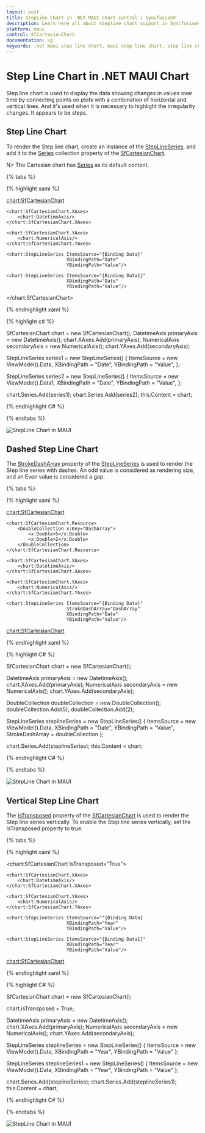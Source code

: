 ```yaml
---
layout: post
title: StepLine Chart in .NET MAUI Chart control | Syncfusion®
description: Learn here all about stepline chart support in Syncfusion® .NET MAUI Chart (SfCartesianChart) control.
platform: maui
control: SfCartesianChart
documentation: ug
keywords: .net maui step line chart, maui step line chart, step line chart customization .net maui, syncfusion maui step line chart, cartesian step line chart maui, .net maui chart step line visualization.
---
```


# Step Line Chart in .NET MAUI Chart

Step line chart is used to display the data showing changes in values over time by connecting points on plots with a combination of horizontal and vertical lines. And it's used when it is necessary to highlight the irregularity changes. It appears to be steps.

## Step Line Chart

To render the Step line chart, create an instance of the [StepLineSeries](https://help.syncfusion.com/cr/maui/Syncfusion.Maui.Charts.StepLineSeries.html), and add it to the [Series](https://help.syncfusion.com/cr/maui/Syncfusion.Maui.Charts.SfCartesianChart.html#Syncfusion_Maui_Charts_SfCartesianChart_Series) collection property of the [SfCartesianChart](https://help.syncfusion.com/cr/maui/Syncfusion.Maui.Charts.SfCartesianChart.html).

N> The Cartesian chart has [Series](https://help.syncfusion.com/cr/maui/Syncfusion.Maui.Charts.SfCartesianChart.html#Syncfusion_Maui_Charts_SfCartesianChart_Series) as its default content.

{% tabs %}

{% highlight xaml %}

<chart:SfCartesianChart>

    <chart:SfCartesianChart.XAxes>
        <chart:DatetimeAxis/>
    </chart:SfCartesianChart.XAxes>

    <chart:SfCartesianChart.YAxes>
        <chart:NumericalAxis/>
    </chart:SfCartesianChart.YAxes>   

    <chart:StepLineSeries ItemsSource="{Binding Data}"
                          XBindingPath="Date"
                          YBindingPath="Value"/>

    <chart:StepLineSeries ItemsSource="{Binding Data1}"
                          XBindingPath="Date"
                          YBindingPath="Value"/>

</chart:SfCartesianChart>

{% endhighlight xaml %}

{% highlight c# %}

SfCartesianChart chart = new SfCartesianChart();
DatetimeAxis primaryAxis = new DatetimeAxis();
chart.XAxes.Add(primaryAxis);
NumericalAxis secondaryAxis = new NumericalAxis();
chart.YAxes.Add(secondaryAxis);

StepLineSeries series1 = new StepLineSeries()
{
    ItemsSource = new ViewModel().Data,
    XBindingPath = "Date",
    YBindingPath = "Value",
};

StepLineSeries series2 = new StepLineSeries()
{
    ItemsSource = new ViewModel().Data1,
    XBindingPath = "Date",
    YBindingPath = "Value",
};

chart.Series.Add(series1);
chart.Series.Add(series2);
this.Content = chart;

{% endhighlight C# %}

{% endtabs %}

![StepLine Chart in MAUI](Chart-types-images/StepLineChart.png)

## Dashed Step Line Chart

The [StrokeDashArray](https://help.syncfusion.com/cr/maui/Syncfusion.Maui.Charts.LineSeries.html#Syncfusion_Maui_Charts_LineSeries_StrokeDashArray) property of the [StepLineSeries](https://help.syncfusion.com/cr/maui/Syncfusion.Maui.Charts.StepLineSeries.html) is used to render the Step line series with dashes. An odd value is considered as rendering size, and an Even value is considered a gap.

{% tabs %}

{% highlight xaml %}

<chart:SfCartesianChart>

    <chart:SfCartesianChart.Resource>
        <DoubleCollection x:Key="DashArray">
            <x:Double>5</x:Double>
            <x:Double>2</x:Double>
        </DoubleCollection>
    </chart:SfCartesianChart.Resource>

    <chart:SfCartesianChart.XAxes>
        <chart:DatetimeAxis/>
    </chart:SfCartesianChart.XAxes>

    <chart:SfCartesianChart.YAxes>
        <chart:NumericalAxis/>
    </chart:SfCartesianChart.YAxes>   

    <chart:StepLineSeries ItemsSource="{Binding Data}"
                          StrokeDashArray="DashArray"
                          XBindingPath="Date"
                          YBindingPath="Value"/>

<chart:SfCartesianChart>

{% endhighlight xaml %}

{% highlight C# %}

SfCartesianChart chart = new SfCartesianChart();

DatetimeAxis primaryAxis = new DatetimeAxis();
chart.XAxes.Add(primaryAxis);
NumericalAxis secondaryAxis = new NumericalAxis();
chart.YAxes.Add(secondaryAxis);

DoubleCollection doubleCollection = new DoubleCollection();
doubleCollection.Add(5);
doubleCollection.Add(2);

StepLineSeries steplineSeries = new StepLineSeries()
{
    ItemsSource = new ViewModel().Data,
    XBindingPath = "Date",
    YBindingPath = "Value",
    StrokeDashArray = doubleCollection
};

chart.Series.Add(steplineSeries);
this.Content = chart;

{% endhighlight C# %}

{% endtabs %}

![StepLine Chart in MAUI](Chart-types-images/DashedStepLine.png)

## Vertical Step Line Chart 

The [IsTransposed](https://help.syncfusion.com/cr/maui/Syncfusion.Maui.Charts.SfCartesianChart.html#Syncfusion_Maui_Charts_SfCartesianChart_IsTransposedProperty) property of the [SfCartesianChart](https://help.syncfusion.com/cr/maui/Syncfusion.Maui.Charts.SfCartesianChart.html) is used to render the Step line series vertically. To enable the Step line series vertically, set the IsTransposed property to true.

{% tabs %}

{% highlight xaml %}

<chart:SfCartesianChart IsTransposed="True">

    <chart:SfCartesianChart.XAxes>
        <chart:DatetimeAxis/>
    </chart:SfCartesianChart.XAxes>

    <chart:SfCartesianChart.YAxes>
        <chart:NumericalAxis/>
    </chart:SfCartesianChart.YAxes>   

    <chart:StepLineSeries ItemsSource=""{Binding Data}
                          XBindingPath="Year"
                          YBindingPath="Value"/>

    <chart:StepLineSeries ItemsSource="{Binding Data1}"
                          XBindingPath="Year"
                          YBindingPath="Value"/>

<chart:SfCartesianChart>

{% endhighlight xaml %}

{% highlight C# %}

SfCartesianChart chart = new SfCartesianChart();

chart.isTransposed = True;

DatetimeAxis primaryAxis = new DatetimeAxis();
chart.XAxes.Add(primaryAxis);
NumericalAxis secondaryAxis = new NumericalAxis();
chart.YAxes.Add(secondaryAxis);

StepLineSeries steplineSeries = new StepLineSeries()
{
    ItemsSource = new ViewModel().Data,
    XBindingPath = "Year",
    YBindingPath = "Value"
};

StepLineSeries steplineSeries1 = new StepLineSeries()
{
    ItemsSource = new ViewModel().Data,
    XBindingPath = "Year",
    YBindingPath = "Value"
};

chart.Series.Add(steplineSeries);
chart.Series.Add(steplineSeries1);
this.Content = chart;

{% endhighlight C# %}

{% endtabs %}

![StepLine Chart in MAUI](Chart-types-images/VerticalStepLine.png)
